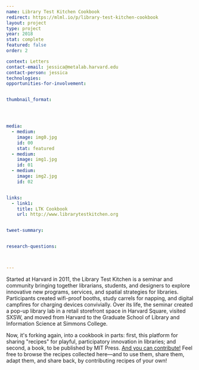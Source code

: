 ```yaml
---
name: Library Test Kitchen Cookbook
redirect: https://mlml.io/p/library-test-kitchen-cookbook
layout: project
type: project
year: 2018
stat: complete
featured: false
order: 2

context: Letters
contact-email: jessica@metalab.harvard.edu
contact-person: jessica
technologies:
opportunities-for-involvement:


thumbnail_format: 




media:
  - medium:
    image: img0.jpg
    id: 00
    stat: featured
  - medium:
    image: img1.jpg
    id: 01
  - medium:
    image: img2.jpg
    id: 02


links:
  - link1: 
    title: LTK Cookbook
    url: http://www.librarytestkitchen.org


tweet-summary:


research-questions:



---
```


Started at Harvard in 2011, the Library Test Kitchen is a seminar and community bringing together librarians, students, and designers to explore innovative new programs, services, and spatial strategies for libraries. Participants created wifi-proof booths, study carrels for napping, and digital campfires for charging devices convivially. Over its life, the seminar created a pop-up library lab in a retail storefront space in Harvard Square, visited SXSW, and moved from Harvard to the Graduate School of Library and Information Science at Simmons College. 

Now, it's forking again, into a cookbook in parts: first, this platform for sharing "recipes" for playful, participatory innovation in libraries; and second, a book, to be published by MIT Press. <a href="http://www.librarytestkitchen.org">And you can contribute!</a> Feel free to browse the recipes collected here—and to use them, share them, adapt them, and share back, by contributing recipes of your own!
